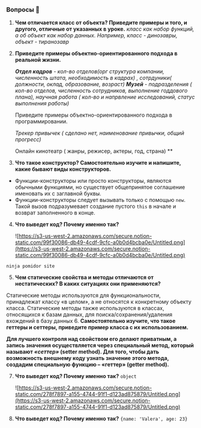 ### Вопросы 💎

1. **Чем отличается класс от объекта? Приведите примеры и того, и другого, отличные от указанных в уроке.**
*класс как  набор функций, а об объект как  набор данных.
Например, класс - динозавры, объект - тиранозавр*

2. **Приведите примеры объектно-ориентированного подхода в реальной жизни.** 
    
    
    ***Отдел кадров** - кол-во отделов(орг структура компании, численность штата, необходимость в кадрах) , сотрдуники( должности, оклад, образование, возраст)
    **Музей** - подразделения ( кол-во отделов,  численность сотрудников, выполнение годдового плана), научная работа ( кол-во и напрвление исследований, статус выполнения работы)*
    
    Приведите примеры объектно-ориентированного подхода в программировании. 
    
    *Трекер привычек ( сделано нет, наименование привычки, общий прогресс)* 
    
    Онлайн кинотеатр ( жанры, режисер, актеры, год, страна)
    **
    
3. **Что такое конструктор? Самостоятельно изучите и напишите, какие бывают виды конструкторов.**

- Функции-конструкторы или просто конструкторы, являются обычными функциями, но существует общепринятое соглашение именовать их с заглавной буквы.
- Функции-конструкторы следует вызывать только с помощью `new`. Такой вызов подразумевает создание пустого `this` в начале и возврат заполненного в конце.

4. **Что выведет код? Почему именно так?**

    
    ![https://s3-us-west-2.amazonaws.com/secure.notion-static.com/99f30086-db49-4cdf-9cfc-a0b0d4bcba0e/Untitled.png](https://s3-us-west-2.amazonaws.com/secure.notion-static.com/99f30086-db49-4cdf-9cfc-a0b0d4bcba0e/Untitled.png)
    

`ninja
pomidor
 site`

5. **Чем статические свойства и методы отличаются от нестатических? В каких ситуациях они применяются?**

Статические методы используются для функциональности, принадлежат классу «в целом», а не относятся к конкретному объекту класса.
Статические методы также используются в классах, относящихся к базам данных, для поиска/сохранения/удаления вхождений в базу данных
6. **Самостоятельно изучите, что такое геттеры и сеттеры, приведите пример класса с их использованием.**

**Для лучшего контроля над свойством его делают приватным, а запись значения осуществляется через специальный метод, который называют *«сеттер»* (setter method).
Для того, чтобы дать возможность внешнему коду узнать значение этого метода, создадим специальную функцию – «геттер» (getter method).**

7. **Что выведет код? Почему именно так?**
`object`
    
    ![https://s3-us-west-2.amazonaws.com/secure.notion-static.com/278f7897-a155-4744-91f1-d123ad875879/Untitled.png](https://s3-us-west-2.amazonaws.com/secure.notion-static.com/278f7897-a155-4744-91f1-d123ad875879/Untitled.png)
    
8. **Что выведет код? Почему именно так?**
`{name: 'Valera', age: 23}`
